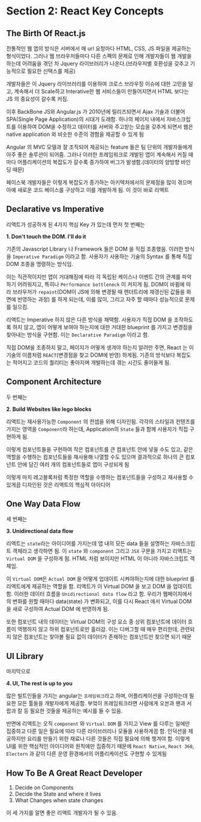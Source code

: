 # Section 2: React Key Concepts

## The Birth Of React.js

전통적인 웹 앱의 방식은 서버에서 매 url 요청마다 HTML, CSS, JS 파일을 제공하는 형식이었다. 그러나 웹 브라우저들마다 다른 스펙의 문제로 인해 개발자들이 웹 개발을 하는데 어려움을 겪던 차 Jquery 라이브러리가 나온다.(브라우저별 호환성을 갖추고 기능적으로 필요한 신택스를 제공)

개발자들은 이 Jquery 라이브러리를 이용하여 크로스 브라우징 이슈에 대한 고민을 덜고, 계속해서 더 Scale하고 Interative한 웹 서비스들이 만들어지면서 HTML 보다는 JS 의 중요성이 갈수록 커짐.

이후 BackBone JS와 Angular.js 가 2010년에 릴리즈되면서 Ajax 기술과 더불어 SPA(Single Page Application)의 시대가 도래함. 하나의 페이지 내에서 자바스크립트를 이용하여 DOM을 수정하고 데이터를 서버와 주고받는 모습을 갖추게 되면서 웹은 native application 와 비슷한 수준의 경험을 제공할 수 있게 됨

Angular 의 MVC 모델과 잘 조직되어 제공되는 feature 들은 팀 단위의 개발자들에게 아주 좋은 솔루션이 되어줌. 그러나 이러한 프레임워크로 개발된 앱이 계속해서 커질 때마다 어플리케이션의 복잡도가 갈수록 증가하여 버그가 발생함.(데이터의 양방향 바인딩 때문)

페이스북 개발자들은 이렇게 복잡도가 증가하는 아키텍처에서의 문제점을 많이 겪으며 아예 새로운 코드 베이스를 구상하고 이를 개발하게 됨. 이 것이 바로 리액트

## Declarative vs Imperative

리액트가 성공하게 된 4가지 핵심 Key 가 있는데 먼저 첫 번째는

**1. Don't touch the DOM. I'll do it**

기존의 Javascript Library 나 Framework 들은 DOM 을 직접 조종했음. 이러한 방식을 `Imperative Paradigm` 이라고 함. 사용자가 사용하는 기술의 Syntax 를 통해 직접 DOM 조종을 명령하는 방식임.

이는 직관적이지만 앱이 거대해짐에 따라 각 독립된 케이스나 이벤트 간의 관계를 파악하기 어려워지고, 특히나 `Performance bottleneck` 이 커지게 됨. DOM이 바뀜에 따라 브라우저가 `repaint`(DOM이 JS에 의해 변경될 때 렌더트리에 재갱신된 값들을 화면에 반영하는 과정) 를 하게 되는데, 이를 많이, 그리고 자주 할 때마다 성능적으로 문제를 일으킴.

리액트는 Imperative 하지 않은 다른 방식을 채택함. 사용자가 직접 DOM 을 조작하도록 하지 않고, 앱이 어떻게 보여야 하는지에 대한 거대한 blueprint 를 가지고 변경점을 찾아내는 방식을 구현함. 이는 `Declarative Paradigm` 이라고 함.

직접 DOM을 조종하지 말고, 페이지가 어떻게 생겨야 하는지 알려만 주면, React 는 이 기술의 이름처럼 `REACT`(변경점을 찾고 DOM에 반영) 하게됨. 기존의 방식보다 복잡도는 적어지고 코드의 퀄리티는 좋아지며 개발하는데 겪는 시간도 줄어들게 됨.

## Component Architecture

두 번째는

**2. Build Websites like lego blocks**

리액트는 재사용가능한 `Component` 의 컨셉을 위해 디자인됨. 각각의 스타일과 컨텐츠를 가지는 영역을 `Component`라 하는데, Application의 `State` 들과 함께 사용자가 직접 구현하게 됨.

이렇게 컴포넌트들을 구현하여 작은 컴포넌트를 큰 컴포넌트 안에 넣을 수도 있고, 같은 역할을 수행하는 컴포넌트들을 재사용해 나열할 수도 있으며 결과적으로 하나의 큰 컴포넌트 안에 담긴 여러 개의 컴포넌트들로 앱이 구성되게 됨

이렇게 마치 레고블록처럼 특정한 역할을 수행하는 컴포넌트들을 구성하고 재사용할 수 있게끔 디자인된 것은 리액트의 핵심적 아이디어

## One Way Data Flow

세 번째는

**3. Unidirectional data flow**

리액트는 `state`라는 아이디어를 가지는데 앱 내의 모든 data 들을 설명하는 자바스크립트 객체라고 생각하면 됨. 이 `state` 와 `component` 그리고 `JSX` 구문을 가지고 리액트는 `Virtual DOM` 을 구성하게 됨. HTML 처럼 보이지만 HTML 이 아니라 자바스크립트 객체임.

이 `Virtual DOM`은 `Actual DOM` 을 어떻게 업데이트 시켜야하는지에 대한 blueprint 를 리액트에게 제공하는 역할을 함. 리액트가 이 Virtual DOM 을 보고 DOM 을 업데이트 함. 이러한 데이터 흐름을 `Unidirectional data flow` 라고 함. 우리가 웹페이지에서의 변화를 원할 때마다 data(state) 가 변화되고, 이를 다시 React 에서 Virtual DOM 을 새로 구성하여 Actual DOM 에 반영하게 됨.

또한 컴포넌트 내의 데이터는 Virtual DOM의 구성 요소 중 상위 컴포넌트에 데이터 흐름이 역행하지 않고 하위 컴포넌트로만 흘러감. 이는 디버그할 때 매우 편리한데, 관련되지 않은 컴포넌트는 찾아볼 필요 없이 데이터가 존재하는 컴포넌트만 찾으면 되기 때문

## UI Library

마지막으로

**4. UI, The rest is up to you**

많은 빌트인들을 가지는 angular는 `프레임워크`라고 하며, 어플리케이션을 구성하는데 필요한 모든 툴들을 개발자에게 제공함. 부엌이 프레임워크라면 사람에게 오븐과 팬과 서랍과 칼 등 필요한 것들을 제공하는 예시를 들 수 있음.

반면에 리액트는 오직 `component` 와 `Virtual DOM` 를 가지고 View 를 다루는 일에만 집중하고 다른 일은 필요에 따라 다른 라이브러리나 모듈을 사용하게끔 함. 인덕션을 제공하지만 요리를 만들기 위한 재료나 다른 것들은 직접 필요에 의해 챙겨야 함. 이렇게 UI를 위한 핵심적인 아이디어와 원칙에만 집중하기 때문에 `React Native`, `React 360`, `Electorn` 과 같이 다른 운영 환경에서의 어플리케이션도 구현할 수 있게됨

## How To Be A Great React Developer

1. Decide on Components
2. Decide the State and where it lives
3. What Changes when state changes

이 세 가지를 알면 좋은 리액트 개발자가 될 수 있음.
